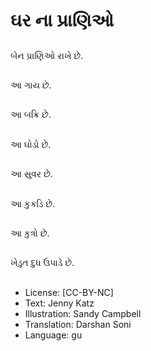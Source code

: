 # ઘર ના પ્રાણિઓ

##
બેન પ્રાણિઓ રાખે છે.

##
આ ગાય છે.

##
આ બક્રિ છે.

##
આ ઘોડો છે.

##
આ સુવર છે.

##
આ કુકડિ છે.

##
આ કુત્રો છે.

##
ખેડુત દુધ ઉપાડે છે.

##
* License: [CC-BY-NC]
* Text: Jenny Katz
* Illustration: Sandy Campbell
* Translation: Darshan Soni
* Language: gu
